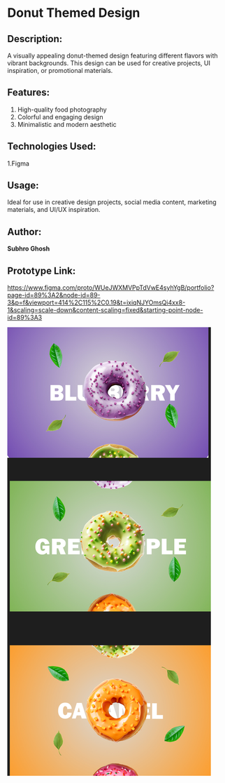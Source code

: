 # Donut Themed Design  

## Description:  
A visually appealing donut-themed design featuring different flavors with vibrant backgrounds. This design can be used for creative projects, UI inspiration, or promotional materials.  

## Features:  
1. High-quality food photography  
2. Colorful and engaging design  
3. Minimalistic and modern aesthetic  

## Technologies Used:    
1.Figma   

## Usage:  
Ideal for use in creative design projects, social media content, marketing materials, and UI/UX inspiration.  

## Author: 
**Subhro Ghosh**  

## Prototype Link:
https://www.figma.com/proto/WUeJWXMVPpTdVwE4syhYgB/portfolio?page-id=89%3A2&node-id=89-3&p=f&viewport=414%2C115%2C0.19&t=ixiqNJYOmsQi4xx8-1&scaling=scale-down&content-scaling=fixed&starting-point-node-id=89%3A3

![Design Preview](./DONUTS.jpg)

